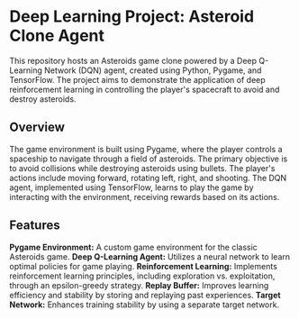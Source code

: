 # Deep Learning Project: Asteroid Clone Agent

This repository hosts an Asteroids game clone powered by a Deep Q-Learning Network (DQN) agent, created using Python, Pygame, and TensorFlow. The project aims to demonstrate the application of deep reinforcement learning in controlling the player's spacecraft to avoid and destroy asteroids.

## Overview
The game environment is built using Pygame, where the player controls a spaceship to navigate through a field of asteroids. The primary objective is to avoid collisions while destroying asteroids using bullets. The player's actions include moving forward, rotating left, right, and shooting. The DQN agent, implemented using TensorFlow, learns to play the game by interacting with the environment, receiving rewards based on its actions.

## Features
**Pygame Environment:** A custom game environment for the classic Asteroids game.
**Deep Q-Learning Agent:** Utilizes a neural network to learn optimal policies for game playing.
**Reinforcement Learning:** Implements reinforcement learning principles, including exploration vs. exploitation, through an epsilon-greedy strategy.
**Replay Buffer:** Improves learning efficiency and stability by storing and replaying past experiences.
**Target Network:** Enhances training stability by using a separate target network.
